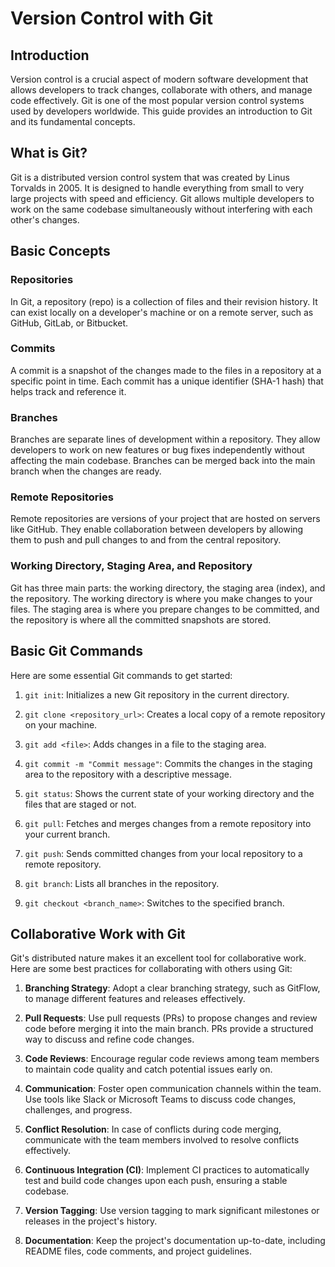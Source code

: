 # Version Control with Git

## Introduction

Version control is a crucial aspect of modern software development that allows developers to track changes, collaborate with others, and manage code effectively. Git is one of the most popular version control systems used by developers worldwide. This guide provides an introduction to Git and its fundamental concepts.

## What is Git?

Git is a distributed version control system that was created by Linus Torvalds in 2005. It is designed to handle everything from small to very large projects with speed and efficiency. Git allows multiple developers to work on the same codebase simultaneously without interfering with each other's changes.

## Basic Concepts

### Repositories

In Git, a repository (repo) is a collection of files and their revision history. It can exist locally on a developer's machine or on a remote server, such as GitHub, GitLab, or Bitbucket.

### Commits

A commit is a snapshot of the changes made to the files in a repository at a specific point in time. Each commit has a unique identifier (SHA-1 hash) that helps track and reference it.

### Branches

Branches are separate lines of development within a repository. They allow developers to work on new features or bug fixes independently without affecting the main codebase. Branches can be merged back into the main branch when the changes are ready.

### Remote Repositories

Remote repositories are versions of your project that are hosted on servers like GitHub. They enable collaboration between developers by allowing them to push and pull changes to and from the central repository.

### Working Directory, Staging Area, and Repository

Git has three main parts: the working directory, the staging area (index), and the repository. The working directory is where you make changes to your files. The staging area is where you prepare changes to be committed, and the repository is where all the committed snapshots are stored.

## Basic Git Commands

Here are some essential Git commands to get started:

1. `git init`: Initializes a new Git repository in the current directory.

2. `git clone <repository_url>`: Creates a local copy of a remote repository on your machine.

3. `git add <file>`: Adds changes in a file to the staging area.

4. `git commit -m "Commit message"`: Commits the changes in the staging area to the repository with a descriptive message.

5. `git status`: Shows the current state of your working directory and the files that are staged or not.

6. `git pull`: Fetches and merges changes from a remote repository into your current branch.

7. `git push`: Sends committed changes from your local repository to a remote repository.

8. `git branch`: Lists all branches in the repository.

9. `git checkout <branch_name>`: Switches to the specified branch.

## Collaborative Work with Git

Git's distributed nature makes it an excellent tool for collaborative work. Here are some best practices for collaborating with others using Git:

1. **Branching Strategy**: Adopt a clear branching strategy, such as GitFlow, to manage different features and releases effectively.

2. **Pull Requests**: Use pull requests (PRs) to propose changes and review code before merging it into the main branch. PRs provide a structured way to discuss and refine code changes.

3. **Code Reviews**: Encourage regular code reviews among team members to maintain code quality and catch potential issues early on.

4. **Communication**: Foster open communication channels within the team. Use tools like Slack or Microsoft Teams to discuss code changes, challenges, and progress.

5. **Conflict Resolution**: In case of conflicts during code merging, communicate with the team members involved to resolve conflicts effectively.

6. **Continuous Integration (CI)**: Implement CI practices to automatically test and build code changes upon each push, ensuring a stable codebase.

7. **Version Tagging**: Use version tagging to mark significant milestones or releases in the project's history.

8. **Documentation**: Keep the project's documentation up-to-date, including README files, code comments, and project guidelines.
